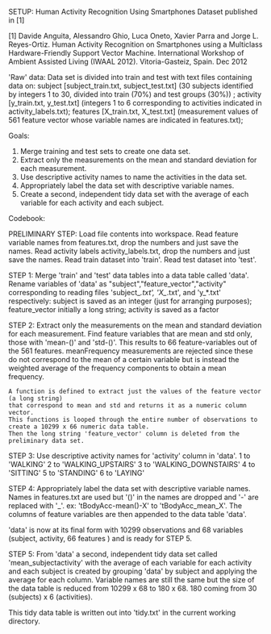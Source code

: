 SETUP: Human Activity Recognition Using Smartphones Dataset published in [1]

[1] Davide Anguita, Alessandro Ghio, Luca Oneto, Xavier Parra and Jorge L. Reyes-Ortiz. Human Activity Recognition on Smartphones using a Multiclass Hardware-Friendly Support Vector Machine. International Workshop of Ambient Assisted Living (IWAAL 2012). Vitoria-Gasteiz, Spain. Dec 2012 


'Raw' data: 
Data set is divided into train and test with text files containing data on: 
	subject   [subject_train.txt, subject_test.txt] (30 subjects identified by integers 1 to 30, divided into train (70%) 	and test groups (30%)) ;
	activity [y_train.txt, y_test.txt] (integers 1 to 6 corresponding to activities indicated in activity_labels.txt);
	features   [X_train.txt, X_test.txt] (measurement values of 561 feature vector whose variable names are indicated in 	features.txt);

Goals:
1. Merge training and test sets to create one data set. 
2. Extract only the measurements on the mean and standard deviation for each measurement. 
3. Use descriptive activity names to name the activities in the data set. 
4. Appropriately label the data set with descriptive variable names. 
5. Create a second, independent tidy data set with the average of each variable for each activity and each subject.


Codebook:

PRELIMINARY STEP: Load file contents into workspace.
	Read feature variable names from features.txt, drop the numbers and just save the names.
	Read activity labels activity_labels.txt, drop the numbers and just save the names.
	Read train dataset into 'train'.
	Read test dataset into 'test'.

STEP 1: Merge 'train' and 'test' data tables into a data table called 'data'.
	Rename variables of 'data' as "subject","feature_vector","activity" 
	corresponding to reading files 'subject_*.txt', 'X_*.txt', and 'y_*.txt' respectively:
		subject is saved as an integer (just for arranging purposes); 
		feature_vector initially a long string;
		activity is saved as a factor

STEP 2: Extract only the measurements on the mean and standard deviation for each measurement.
	Find feature variables that are mean and std only, those with 'mean-()' and 'std-()'.
	This results to 66 feature-variables out of the 561 features.
	meanFrequency measurements are rejected since these do not correspond to the mean of a certain 
	variable but is instead the weighted average of the frequency components to obtain a mean frequency.

	A function is defined to extract just the values of the feature vector (a long string) 
	that correspond to mean and std and returns it as a numeric column vector. 
	This functions is looped through the entire number of observations to create a 10299 x 66 numeric data table.
	Then the long string 'feature_vector' column is deleted from the preliminary data set. 

STEP 3: Use descriptive activity names for 'activity' column in 'data'. 
	1 to 'WALKING'
	2 to 'WALKING_UPSTAIRS'
	3 to 'WALKING_DOWNSTAIRS'
	4 to 'SITTING'
	5 to 'STANDING'
	6 to 'LAYING'

STEP 4: Appropriately label the data set with descriptive variable names.
	Names in features.txt are used but '()' in the names are dropped and '-' are replaced with '_'.
	ex: 'tBodyAcc-mean()-X' to 'tBodyAcc_mean_X'.
	The columns of feature variables are then appended to the data table 'data'.


'data' is now at its final form with 10299 observations and 68 variables (subject, activity, 66 features )
and is ready for STEP 5.

STEP 5: From 'data' a second, independent tidy data set called 'mean_subjectactivity' 
with the average of each variable for each activity and each subject is created by
grouping 'data' by subject and applying the average for each column.
Variable names are still the same but the size of the data table is reduced from 10299 x 68
to 180 x 68. 180 coming from 30 (subjects) x 6 (activities). 

This tidy data table is written out into 'tidy.txt' in the current working directory.
